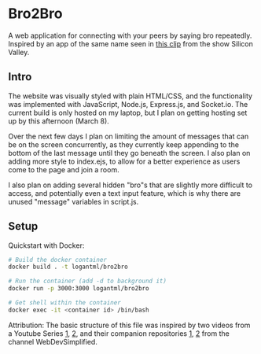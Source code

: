 # Bro2Bro

A web application for connecting with your peers by saying bro repeatedly.  Inspired by an app of the same name seen in [this clip](https://youtu.be/OVoFzu-vH4o) from the show Silicon Valley.

## Intro

The website was visually styled with plain HTML/CSS, and the functionality was implemented with JavaScript, Node.js, Express.js, and Socket.io.  The current build is only hosted on my laptop, but I plan on getting hosting set up by this afternoon (March 8).

Over the next few days I plan on limiting the amount of messages that can be on the screen concurrently, as they currently keep appending to the bottom of the last message until they go beneath the screen.  I also plan on adding more style to index.ejs, to allow for a better experience as users come to the page and join a room.

I also plan on adding several hidden "bro"s that are slightly more difficult to access, and potentially even a text input feature, which is why there are unused "message" variables in script.js.

## Setup
Quickstart with Docker:
```bash
# Build the docker container
docker build . -t logantml/bro2bro

# Run the container (add -d to background it)
docker run -p 3000:3000 logantml/bro2bro

# Get shell within the container
docker exec -it <container id> /bin/bash
```

Attribution:
The basic structure of this file was inspired by two videos from a Youtube Series [1](https://www.youtube.com/watch?v=rxzOqP9YwmM), [2](https://www.youtube.com/watch?v=UymGJnv-WsE), and their companion repositories [1](https://github.com/WebDevSimplified/Realtime-Simple-Chat-App), [2](https://github.com/WebDevSimplified/Realtime-Chat-App-With-Rooms) from the channel WebDevSimplified.
